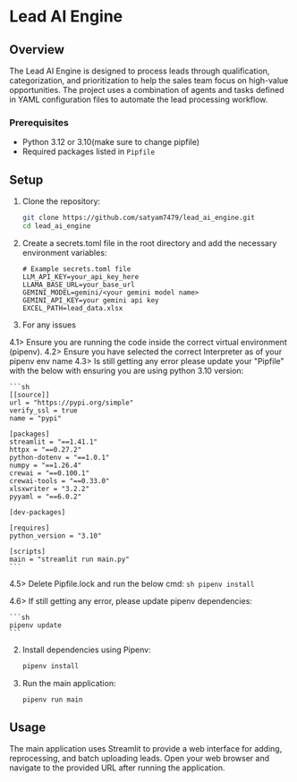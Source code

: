 # Lead AI Engine

## Overview

The Lead AI Engine is designed to process leads through qualification, categorization, and prioritization to help the sales team focus on high-value opportunities. The project uses a combination of agents and tasks defined in YAML configuration files to automate the lead processing workflow.

### Prerequisites

- Python 3.12 or 3.10(make sure to change pipfile)
- Required packages listed in `Pipfile`

## Setup

1. Clone the repository:

    ```sh
    git clone https://github.com/satyam7479/lead_ai_engine.git
    cd lead_ai_engine
    ```

2. Create a secrets.toml file in the root directory and add the necessary environment variables:

    ```
    # Example secrets.toml file
    LLM_API_KEY=your_api_key_here
    LLAMA_BASE_URL=your_base_url
    GEMINI_MODEL=gemini/<your gemini model name>
    GEMINI_API_KEY=your gemini api key
    EXCEL_PATH=lead_data.xlsx
    ```
4. For any issues

4.1> Ensure you are running the code inside the correct virtual environment (pipenv).
4.2> Ensure you have selected the correct Interpreter as of your pipenv env name
4.3> Is still getting any error please update your "Pipfile" with the below with ensuring you are using python 3.10 version:

    ```sh
    [[source]]
    url = "https://pypi.org/simple"
    verify_ssl = true
    name = "pypi"

    [packages]
    streamlit = "==1.41.1"
    httpx = "==0.27.2"
    python-dotenv = "==1.0.1"
    numpy = "==1.26.4"
    crewai = "==0.100.1"
    crewai-tools = "==0.33.0"
    xlsxwriter = "3.2.2"
    pyyaml = "==6.0.2"

    [dev-packages]

    [requires]
    python_version = "3.10"

    [scripts]
    main = "streamlit run main.py"
    ```
4.5> Delete Pipfile.lock and run the below cmd:
    ```sh
    pipenv install
    ```

4.6> If still getting any error, please update pipenv dependencies:

    ```sh
    pipenv update
    ```
2. Install dependencies using Pipenv:

    ```sh
    pipenv install
    ```

3. Run the main application:

    ```sh
    pipenv run main
    ```

## Usage
The main application uses Streamlit to provide a web interface for adding, reprocessing, and batch uploading leads. Open your web browser and navigate to the provided URL after running the application.
